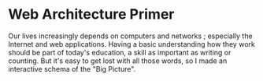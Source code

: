 # Web Architecture Primer

Our lives increasingly depends on computers and networks ; especially the Internet and web applications.
Having a basic understanding how they work should be part of today's education, a skill as important as writing or counting.
But it's easy to get lost with all those words, so I made an interactive schema of the "Big Picture".

